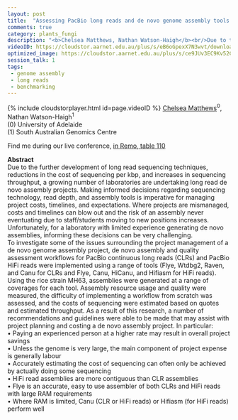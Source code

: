 ```yaml
---
layout: post
title:  "Assessing PacBio long reads and de novo genome assembly tools for useability and suitability to applications where resources are limited."
comments: true
category: plants_fungi
description: "<b>Chelsea Matthews, Nathan Watson-Haigh</b><br/>Due to the further development of long read sequen..."
videoID: https://cloudstor.aarnet.edu.au/plus/s/eB6oGpexX7N3wvt/download
optimized_image: https://cloudstor.aarnet.edu.au/plus/s/ce9JUv3EC9Kv52C/download
session_talk: 1
tags:
 - genome assembly
 - long reads
 - benchmarking
---
```

{% include cloudstorplayer.html id=page.videoID %}
<u>Chelsea Matthews</u><sup>0</sup>, Nathan Watson-Haigh<sup>1</sup><br/>
\(0\) University of Adelaide<br/>
\(1\) South Australian Genomics Centre

Find me during our live conference, [in Remo, table 110](https://remo.co)

<b>Abstract</b><br/>
Due to the further development of long read sequencing techniques, reductions in the cost of sequencing per kbp, and increases in sequencing throughput, a growing number of laboratories are undertaking long read de novo assembly projects. Making informed decisions regarding sequencing technology, read depth, and assembly tools is imperative for managing project costs, timelines, and expectations. Where projects are mismanaged, costs and timelines can blow out and the risk of an assembly never eventuating due to staff/students moving to new positions increases. Unfortunately, for a laboratory with limited experience generating de novo assemblies, informing these decisions can be very challenging.<br/>To investigate some of the issues surrounding the project management of a de novo genome assembly project, de novo assembly and quality assessment workflows for PacBio continuous long reads \(CLRs\) and PacBio HiFi reads were implemented using a range of tools \(Flye, Wtdbg2, Raven, and Canu for CLRs and Flye, Canu, HiCanu, and Hifiasm for HiFi reads\). Using the rice strain MH63, assemblies were generated at a range of coverages for each tool. Assembly resource usage and quality were measured, the difficulty of implementing a workflow from scratch was assessed, and the costs of sequencing were estimated based on quotes and estimated throughput. As a result of this research, a number of recommendations and guidelines were able to be made that may assist with project planning and costing a de novo assembly project. In particular:<br/>• Paying an experienced person at a higher rate may result in overall project savings<br/>• Unless the genome is very large, the main component of project expense is generally labour<br/>• Accurately estimating the cost of sequencing can often only be achieved by actually doing some sequencing<br/>• HiFi read assemblies are more contiguous than CLR assemblies<br/>• Flye is an accurate, easy to use assembler of both CLRs and HiFi reads with large RAM requirements<br/>• Where RAM is limited, Canu \(CLR or HiFi reads\) or Hifiasm \(for HiFi reads\) perform well
